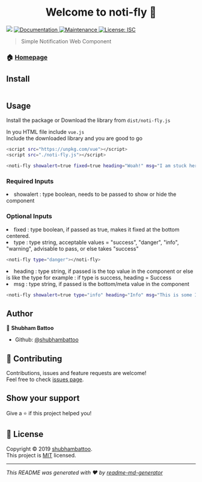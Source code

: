 <h1 align="center">Welcome to noti-fly 👋</h1>
<p>
  <img src="https://img.shields.io/badge/version-1.0.0-blue.svg?cacheSeconds=2592000" />
  <a href="https://github.com/shubhambattoo/noti-fly#readme">
    <img alt="Documentation" src="https://img.shields.io/badge/documentation-yes-brightgreen.svg" target="_blank" />
  </a>
  <a href="https://github.com/shubhambattoo/noti-fly/graphs/commit-activity">
    <img alt="Maintenance" src="https://img.shields.io/badge/Maintained%3F-yes-green.svg" target="_blank" />
  </a>
  <a href="https://github.com/shubhambattoo/noti-fly/blob/master/LICENSE">
    <img alt="License: ISC" src="https://img.shields.io/badge/License-ISC-yellow.svg" target="_blank" />
  </a>
</p>

> Simple Notification Web Component

### 🏠 [Homepage](https://github.com/shubhambattoo/noti-fly#readme)

## Install

```sh
```

## Usage

Install the package or Download the library from ` dist/noti-fly.js `

In you HTML file include `vue.js` <br>
Include the  downloaded library and you are good to go

```sh
<script src="https://unpkg.com/vue"></script>
<script src="./noti-fly.js"></script>

<noti-fly showalert=true fixed=true heading="Woah!" msg="I am stuck here"></noti-fly>
```
### Required Inputs

<li> showalert : type boolean, needs to be passed to show or hide the component </li>

### Optional Inputs

<li> fixed : type boolean, if passed as true, makes it fixed at the bottom centered.  </li>

<li> type : type string, acceptable values = "success", "danger", "info", "warning", advisable to pass, or else takes "success" </li>

```sh
<noti-fly type="danger"></noti-fly>
```

<li> heading : type string, if passed is the top value in the component or else is like the type for example : if type is success, heading = Success </li>

<li> msg : type string, if passed is the bottom/meta value in the component </li>

```sh
<noti-fly showalert=true type="info" heading="Info" msg="This is some Info"></noti-fly> 
```

## Author

👤 **Shubham Battoo**

* Github: [@shubhambattoo](https://github.com/shubhambattoo)

## 🤝 Contributing

Contributions, issues and feature requests are welcome!<br />Feel free to check [issues page](https://github.com/shubhambattoo/noti-fly/issues).

## Show your support

Give a ⭐️ if this project helped you!

## 📝 License

Copyright © 2019 [shubhambattoo](https://github.com/shubhambattoo).<br />
This project is [MIT](https://github.com/shubhambattoo/noti-fly/blob/master/LICENSE) licensed.

***
_This README was generated with ❤️ by [readme-md-generator](https://github.com/kefranabg/readme-md-generator)_